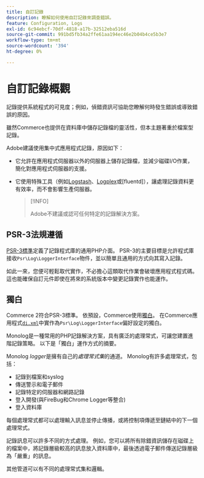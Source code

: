 ```yaml
---
title: 自訂記錄
description: 瞭解如何使用自訂記錄來調查錯誤。
feature: Configuration, Logs
exl-id: 6c94ebcf-70df-4818-a17b-32512eba516d
source-git-commit: 991bd5fb34a2ffe61aa194ec46e2b04b4ce5b3e7
workflow-type: tm+mt
source-wordcount: '394'
ht-degree: 0%

---
```


# 自訂記錄概觀

記錄提供系統程式的可見度；例如，偵錯資訊可協助您瞭解何時發生錯誤或導致錯誤的原因。

雖然Commerce也提供在資料庫中儲存記錄檔的靈活性，但本主題著重於檔案型記錄。

Adobe建議使用集中式應用程式記錄，原因如下：

- 它允許在應用程式伺服器以外的伺服器上儲存記錄檔，並減少磁碟I/O作業，簡化對應用程式伺服器的支援。

- 它使用特殊工具（例如[Logstash]、[Logplex]或[fluentd]），讓處理記錄資料更有效率，而不會影響生產伺服器。

  >[!INFO]
  >
  >Adobe不建議或認可任何特定的記錄解決方案。

## PSR-3法規遵循

[PSR-3標準][laminas]定義了記錄程式庫的通用PHP介面。 PSR-3的主要目標是允許程式庫接收`Psr\Log\LoggerInterface`物件，並以簡單且通用的方式向其寫入記錄。

如此一來，您便可輕鬆取代實作，不必擔心這類取代作業會破壞應用程式程式碼。 這也能確保自訂元件即使在將來的系統版本中變更記錄實作也能運作。

## 獨白

Commerce 2符合PSR-3標準。 依預設，Commerce使用[獨白]。 在Commerce應用程式[`di.xml`][di]中實作為`Psr\Log\LoggerInterface`偏好設定的獨白。

Monolog是一種常用的PHP記錄解決方案，具有廣泛的處理常式，可讓您建置進階記錄策略。 以下是「獨白」運作方式的摘要。

Monolog _logger_&#x200B;是擁有自己的&#x200B;_處理常式集_&#x200B;的通道。 Monolog有許多處理常式，包括：

- 記錄到檔案和syslog
- 傳送警示和電子郵件
- 記錄特定的伺服器和網路記錄
- 登入開發(與FireBug和Chrome Logger等整合)
- 登入資料庫

每個處理常式都可以處理輸入訊息並停止傳播，或將控制項傳遞至鏈結中的下一個處理常式。

記錄訊息可以許多不同的方式處理。 例如，您可以將所有除錯資訊儲存在磁碟上的檔案中，將記錄層級較高的訊息放入資料庫中，最後透過電子郵件傳送記錄層級為「嚴重」的訊息。

其他管道可以有不同的處理常式集和邏輯。

<!-- link definitions -->

[di]: https://github.com/magento/magento2/blob/2.4/app/etc/di.xml#L9
[已流失]: https://www.fluentd.org/
[laminas]: https://docs.laminas.dev/laminas-log/
[Logplex]: https://devcenter.heroku.com/articles/logplex
[Logstash]: https://www.elastic.co/products/logstash
[獨白]: https://github.com/Seldaek/monolog

